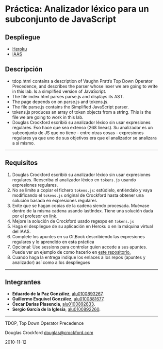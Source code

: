 # Práctica: Analizador léxico para un subconjunto de JavaScript

## Despliegue

* [Heroku](https://analizador-lexico-js-egos.herokuapp.com)
* [IAAS](http://10.6.128.161:8081/)


## Descripción
* tdop.html contains a description of Vaughn Pratt’s Top Down Operator Precedence, and describes the parser whose lexer we are going to write in this lab. Is a simplified version of JavaScript.
* The file index.html parses parse.js and displays its AST.
* The page depends on on parse.js and tokens.js.
* The file parse.js contains the Simplified JavaScript parser.
* tokens.js produces an array of token objects from a string. This is the file we are going to work in this lab.
* Douglas Crockford escribió su analizador léxico sin usar expresiones regulares. Eso hace que sea extenso (268 líneas). Su analizador es un subconjunto de JS que no tiene - entre otras cosas - expresiones regulares ya que uno de sus objetivos era que el analizador se analizara a si mismo.
---
## Requisitos
1. Douglas Crockford escribió su analizador léxico sin usar expresiones regulares. Reescriba el analizador léxico en `tokens.js` usando expresiones regulares.
2. No se limite a copiar el fichero `tokens.js`: estúdielo, entiéndalo y vaya modificando el `tokens.js` original de Crockford hasta obtener una solución basada en expresiones regulares
3. Evite que se hagan copias de la cadena siendo procesada. Muévase dentro de la misma cadena usando lastIndex. Tiene una solución dada por el profesor en [link](https://github.com/crguezl/ull-etsii-grado-pl-minijavascript/blob/gh-pages/tokens.js).
4. Mejore la solución de Crockford usado regexps en `tokens.js`
5. Haga el despliegue de su aplicación en Heroku o en la máquina virtual del IAAS.
6. Complete los apuntes en su GitBook describiendo las expresiones regulares y lo aprendido en esta práctica
7. Opcional: Use sessions para controlar quien accede a sus apuntes. Puede ver un ejemplo de como hacerlo en [este repositorio.](https://github.com/ULL-ESIT-DSI-1617/express-cookies-examples)
8. Cuando haga la entrega indique los enlaces a los repos (apuntes y analizador) así como a los despliegues
---
## Integrantes
* **Eduardo de la Paz González**, [alu0100893267](https://alu0100893267.github.io).
* **Guillermo Esquivel González**, [alu0100881677](https://alu0100881677.github.io).
* **Óscar Darias Plasencia**, [alu0100892833](https://alu0100892833.github.io).
* **Sergio García de la Iglesia**, [alu0100892260](https://sergiogarciadli.github.io).

---
TDOP, Top Down Operator Precedence

Douglas Crockford
douglas@crockford.com

2010-11-12
